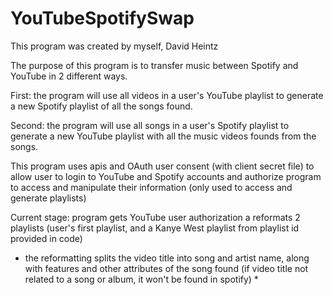 # YouTubeSpotifySwap

This program was created by myself, David Heintz

The purpose of this program is to transfer music between Spotify and YouTube in 2 different ways.

First: the program will use all videos in a user's YouTube playlist to generate a new Spotify playlist of all the songs found.

Second: the program will use all songs in a user's Spotify playlist to generate a new YouTube playlist with all the music videos founds from the songs.

This program uses apis and OAuth user consent (with client secret file) to allow user to login to YouTube and Spotify accounts and authorize program to access and manipulate their information (only used to access and generate playlists)

Current stage: program gets YouTube user authorization a reformats 2 playlists (user's first playlist, and a Kanye West playlist from playlist id provided in code)
* the reformatting splits the video title into song and artist name, along with features and other attributes of the song found (if video title not related to a song or album, it won't be found in spotify) *
